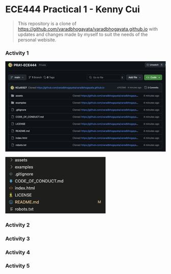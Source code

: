 # ECE444 Practical 1 - Kenny Cui

> This repository is a clone of https://github.com/varadbhogayata/varadbhogayata.github.io with updates and changes made by myself to suit the needs of the personal webisite.

### Activity 1


![](assets/activity_1_part4_2.png)

![](assets/activity_1_part4_1.png)

### Activity 2

### Activity 3

### Activity 4

### Activity 5
